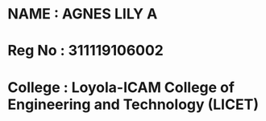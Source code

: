 # NAME : AGNES LILY A

# Reg No : 311119106002

# College : Loyola-ICAM College of Engineering and Technology (LICET)
